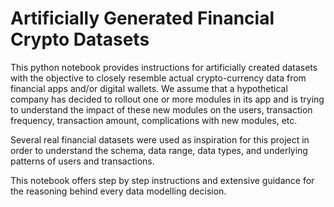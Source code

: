# Artificially Generated Financial Crypto Datasets

This python notebook provides instructions for artificially created datasets with the objective to closely resemble actual crypto-currency data from financial apps and/or digital wallets. We assume that a hypothetical company has decided to rollout one or more modules in its  app and is trying to understand the impact of these new modules on the users, transaction frequency, transaction amount, complications with new modules, etc.

Several real financial datasets were used as inspiration for this project in order to understand the schema, data range, data types, and underlying patterns of users and transactions.

This notebook offers step by step instructions and extensive guidance for the reasoning behind every data modelling decision.
